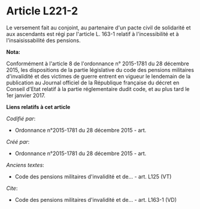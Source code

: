 # Article L221-2

Le versement fait au conjoint, au partenaire d'un pacte civil de solidarité et aux ascendants est régi par l'article L. 163-1
relatif à l'incessibilité et à l'insaisissabilité des pensions.

**Nota:**

Conformément à l'article 8 de l'ordonnance n° 2015-1781 du 28 décembre 2015, les dispositions de la partie législative du
code des pensions militaires d'invalidité et des victimes de guerre entrent en vigueur le lendemain de la publication au
Journal officiel de la République française du décret en Conseil d'Etat relatif à la partie réglementaire dudit code, et au
plus tard le 1er janvier 2017.

**Liens relatifs à cet article**

_Codifié par_:

  - Ordonnance n°2015-1781 du 28 décembre 2015 - art.

_Créé par_:

  - Ordonnance n°2015-1781 du 28 décembre 2015 - art.

_Anciens textes_:

  - Code des pensions militaires d'invalidité et de... - art. L125 (VT)

_Cite_:

  - Code des pensions militaires d'invalidité et de... - art. L163-1 (VD)
